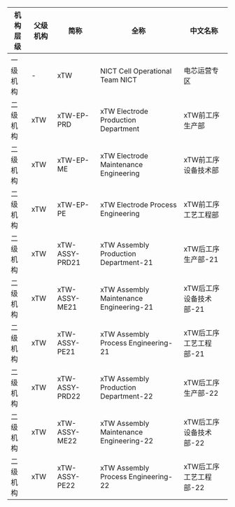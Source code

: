 |	机构层级	|	父级机构	|	简称	|	全称	|	中文名称	|
|---------|---------|------|------|--------|
|	一级机构	|	-	|	xTW	|	NICT Cell Operational Team	NICT	|	电芯运营专区	|
|	二级机构	|	xTW	|	xTW-EP-PRD	|	xTW Electrode Production Department	|	xTW前工序生产部	|
|	二级机构	|	xTW	|	xTW-EP-ME	|	xTW Electrode Maintenance Engineering	|	xTW前工序设备技术部	|
|	二级机构	|	xTW	|	xTW-EP-PE	|	xTW Electrode Process Engineering	|	xTW前工序工艺工程部	|
|	二级机构	|	xTW	|	xTW-ASSY-PRD21	|	xTW Assembly Production Department-21	|	xTW后工序生产部-21	|
|	二级机构	|	xTW	|	xTW-ASSY-ME21	|	xTW Assembly Maintenance Engineering-21	|	xTW后工序设备技术部-21	|
|	二级机构	|	xTW	|	xTW-ASSY-PE21	|	xTW Assembly Process Engineering-21	|	xTW后工序工艺工程部-21	|
|	二级机构	|	xTW	|	xTW-ASSY-PRD22	|	xTW Assembly Production Department-22	|	xTW后工序生产部-22	|
|	二级机构	|	xTW	|	xTW-ASSY-ME22	|	xTW Assembly Maintenance Engineering-22	|	xTW后工序设备技术部-22	|
|	二级机构	|	xTW	|	xTW-ASSY-PE22	|	xTW Assembly Process Engineering-22	|	xTW后工序工艺工程部-22	|